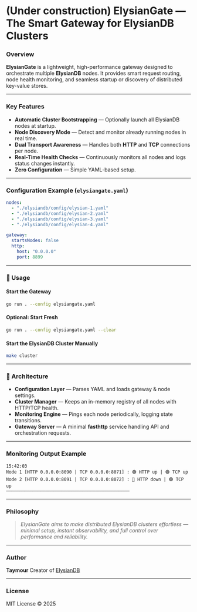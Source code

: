 # (Under construction) ElysianGate — The Smart Gateway for ElysianDB Clusters

### Overview

**ElysianGate** is a lightweight, high-performance gateway designed to orchestrate multiple **ElysianDB** nodes. It provides smart request routing, node health monitoring, and seamless startup or discovery of distributed key-value stores.

---

### Key Features

* **Automatic Cluster Bootstrapping** — Optionally launch all ElysianDB nodes at startup.
* **Node Discovery Mode** — Detect and monitor already running nodes in real time.
* **Dual Transport Awareness** — Handles both **HTTP** and **TCP** connections per node.
* **Real-Time Health Checks** — Continuously monitors all nodes and logs status changes instantly.
* **Zero Configuration** — Simple YAML-based setup.

---

### Configuration Example (`elysiangate.yaml`)

```yaml
nodes:
  - "./elysiandb/config/elysian-1.yaml"
  - "./elysiandb/config/elysian-2.yaml"
  - "./elysiandb/config/elysian-3.yaml"
  - "./elysiandb/config/elysian-4.yaml"

gateway:
  startsNodes: false
  http:
    host: "0.0.0.0"
    port: 8899
```

---

### 🚀 Usage

#### Start the Gateway

```bash
go run . --config elysiangate.yaml
```

#### Optional: Start Fresh

```bash
go run . --config elysiangate.yaml --clear
```

#### Start the ElysianDB Cluster Manually

```bash
make cluster
```

---

### 🧠 Architecture

* **Configuration Layer** — Parses YAML and loads gateway & node settings.
* **Cluster Manager** — Keeps an in-memory registry of all nodes with HTTP/TCP health.
* **Monitoring Engine** — Pings each node periodically, logging state transitions.
* **Gateway Server** — A minimal **fasthttp** service handling API and orchestration requests.

---

### Monitoring Output Example

```
15:42:03
Node 1 [HTTP 0.0.0.0:8090 | TCP 0.0.0.0:8071] : 🟢 HTTP up | 🟢 TCP up
Node 2 [HTTP 0.0.0.0:8091 | TCP 0.0.0.0:8072] : 🔴 HTTP down | 🟢 TCP up
───────────────────────────────────────────────
```

---

### Philosophy

> *ElysianGate aims to make distributed ElysianDB clusters effortless — minimal setup, instant observability, and full control over performance and reliability.*

---

### Author

**Taymour**
Creator of [ElysianDB](https://github.com/elysiandb/elysiandb)

---

### License

MIT License © 2025
